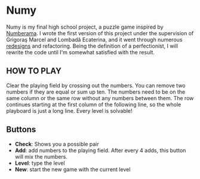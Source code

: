 # Numy
Numy is my final high school project, a puzzle game inspired by [Numberama](https://play.google.com/store/apps/details?id=com.kila.zahlenspielpro.lars). I wrote the first version of this project under the supervision of Grigoraş Marcel and Lombadă Ecaterina, and it went through numerous [redesigns](https://imgur.com/a/8Xdh5fK) and refactoring. Being the definition of a perfectionist, I will rewrite the code until I'm somewhat satisfied with the result.

## HOW TO PLAY
Clear the playing field by crossing out the numbers. You can remove two numbers if they are equal or sum up ten. The numbers need to be on the same column or the same row without any numbers between them.
The row continues starting at the first column of the following line, so the whole playboard is just a long line. Every level is solvable!

## Buttons
 * **Check**: Shows you a possible pair
 * **Add**: add numbers to the playing field. After every 4 adds, this button will mix the numbers.
 * **Level**: type the level
 * **New**: start the new game with the current level
